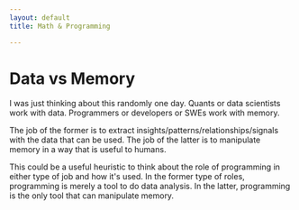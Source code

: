 ```yaml
---
layout: default
title: Math & Programming

---
```



# Data vs Memory

I was just thinking about this randomly one day. Quants or data scientists work with data. Programmers or developers or SWEs work with memory.

The job of the former is to extract insights/patterns/relationships/signals with the data that can be used. The job of the latter is to manipulate memory in a way that is useful to humans. 

This could be a useful heuristic to think about the role of programming in either type of job and how it's used. In the former type of roles, programming is merely a tool to do data analysis. In the latter, programming is the only tool that can manipulate memory.